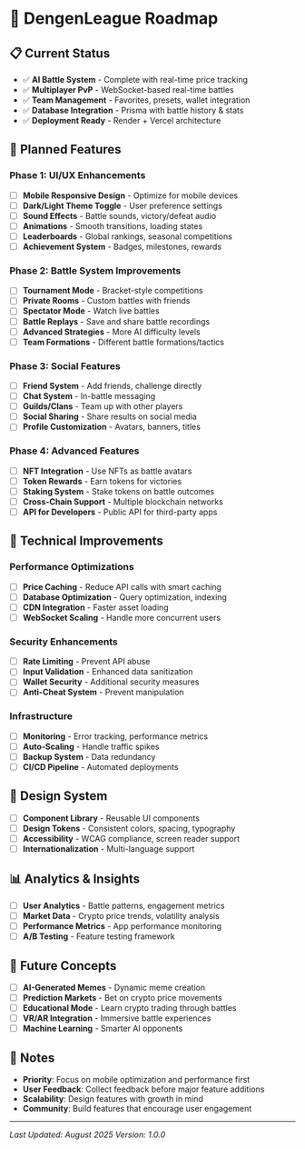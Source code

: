 # 🚀 DengenLeague Roadmap

## 📋 Current Status
- ✅ **AI Battle System** - Complete with real-time price tracking
- ✅ **Multiplayer PvP** - WebSocket-based real-time battles
- ✅ **Team Management** - Favorites, presets, wallet integration
- ✅ **Database Integration** - Prisma with battle history & stats
- ✅ **Deployment Ready** - Render + Vercel architecture

## 🎯 Planned Features

### Phase 1: UI/UX Enhancements
- [ ] **Mobile Responsive Design** - Optimize for mobile devices
- [ ] **Dark/Light Theme Toggle** - User preference settings
- [ ] **Sound Effects** - Battle sounds, victory/defeat audio
- [ ] **Animations** - Smooth transitions, loading states
- [ ] **Leaderboards** - Global rankings, seasonal competitions
- [ ] **Achievement System** - Badges, milestones, rewards

### Phase 2: Battle System Improvements
- [ ] **Tournament Mode** - Bracket-style competitions
- [ ] **Private Rooms** - Custom battles with friends
- [ ] **Spectator Mode** - Watch live battles
- [ ] **Battle Replays** - Save and share battle recordings
- [ ] **Advanced Strategies** - More AI difficulty levels
- [ ] **Team Formations** - Different battle formations/tactics

### Phase 3: Social Features
- [ ] **Friend System** - Add friends, challenge directly
- [ ] **Chat System** - In-battle messaging
- [ ] **Guilds/Clans** - Team up with other players
- [ ] **Social Sharing** - Share results on social media
- [ ] **Profile Customization** - Avatars, banners, titles

### Phase 4: Advanced Features
- [ ] **NFT Integration** - Use NFTs as battle avatars
- [ ] **Token Rewards** - Earn tokens for victories
- [ ] **Staking System** - Stake tokens on battle outcomes
- [ ] **Cross-Chain Support** - Multiple blockchain networks
- [ ] **API for Developers** - Public API for third-party apps

## 🔧 Technical Improvements

### Performance Optimizations
- [ ] **Price Caching** - Reduce API calls with smart caching
- [ ] **Database Optimization** - Query optimization, indexing
- [ ] **CDN Integration** - Faster asset loading
- [ ] **WebSocket Scaling** - Handle more concurrent users

### Security Enhancements
- [ ] **Rate Limiting** - Prevent API abuse
- [ ] **Input Validation** - Enhanced data sanitization
- [ ] **Wallet Security** - Additional security measures
- [ ] **Anti-Cheat System** - Prevent manipulation

### Infrastructure
- [ ] **Monitoring** - Error tracking, performance metrics
- [ ] **Auto-Scaling** - Handle traffic spikes
- [ ] **Backup System** - Data redundancy
- [ ] **CI/CD Pipeline** - Automated deployments

## 🎨 Design System
- [ ] **Component Library** - Reusable UI components
- [ ] **Design Tokens** - Consistent colors, spacing, typography
- [ ] **Accessibility** - WCAG compliance, screen reader support
- [ ] **Internationalization** - Multi-language support

## 📊 Analytics & Insights
- [ ] **User Analytics** - Battle patterns, engagement metrics
- [ ] **Market Data** - Crypto price trends, volatility analysis
- [ ] **Performance Metrics** - App performance monitoring
- [ ] **A/B Testing** - Feature testing framework

## 🔮 Future Concepts
- [ ] **AI-Generated Memes** - Dynamic meme creation
- [ ] **Prediction Markets** - Bet on crypto price movements
- [ ] **Educational Mode** - Learn crypto trading through battles
- [ ] **VR/AR Integration** - Immersive battle experiences
- [ ] **Machine Learning** - Smarter AI opponents

## 📝 Notes
- **Priority**: Focus on mobile optimization and performance first
- **User Feedback**: Collect feedback before major feature additions
- **Scalability**: Design features with growth in mind
- **Community**: Build features that encourage user engagement

---

*Last Updated: August 2025*
*Version: 1.0.0*